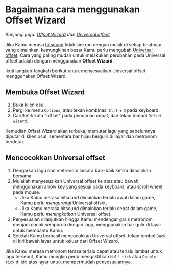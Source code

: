 # Bagaimana cara menggunakan Offset Wizard

*Kunjungi juga: [Offset Wizard](/wiki/Options/Offset_Wizard) dan [Universal offset](/wiki/Universal_offset)*

Jika Kamu merasa [hitsound](/wiki/Beatmapping/Hitsound) tidak sinkron dengan musik di setiap beatmap yang dimainkan, kemungkinan besar Kamu perlu mengubah [Universal offset](/wiki/Universal_offset). Cara yang paling mudah untuk melakukan perubahan pada Universal offset adalah dengan menggunakan **Offset Wizard**.

Ikuti langkah-langkah berikut untuk menyesuaikan Universal offset menggunakan Offset Wizard.

## Membuka Offset Wizard

1. Buka klien osu!.
2. Pergi ke menu `Options`, atau tekan kombinasi `Ctrl` + `O` pada keyboard.
3. Cari/ketik kata "offset" pada pencarian cepat, dan tekan tombol `Offset wizard`.

Kemudian Offset Wizard akan terbuka, memutar lagu yang sebelumnya diputar di klien osu!, sementara bar hijau bergulir di layar dan metronom berdetak.

## Mencocokkan Universal offset

1. Dengarkan lagu dan metronom secara baik-baik ketika dimainkan bersama.
2. Mulailah menyesuaikan Universal offset ke atas atau bawah, menggunakan arrow key yang sesuai pada keyboard, atau scroll wheel pada mouse.
   - Jika Kamu merasa hitsound dimainkan terlalu awal dalam game, Kamu perlu *mengurangi* Universal offset.
   - Jika Kamu merasa hitsound dimainkan terlalu cepat dalam game, Kamu perlu *meningkatkan* Universal offset.
3. Penyesuaian dilanjutkan hingga Kamu mendengar garis metronom menjadi cocok sempurna dengan lagu, menggunakan bar gulir di layar untuk membantu Kamu.
4. Setelah Kamu berhasil mencocokkan Universal offset, tekan tombol `Back` di kiri bawah layar untuk keluar dari Offset Wizard.

Jika Kamu merasa metronom terasa terlalu cepat atau terlalu lambat untuk lagu tersebut, Kamu mungkin perlu mengaktifkan `Half tick` atau `Double tick` di kiri atas layar untuk mempermudah penyesuaiannya.
